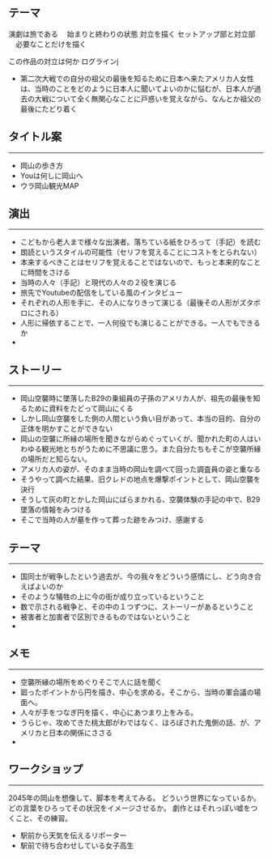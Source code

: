 
## テーマ
演劇は旅である
　始まりと終わりの状態
対立を描く
セットアップ部と対立部
　必要なことだけを描く

この作品の対立は何か
ログラインj
- 第二次大戦での自分の祖父の最後を知るために日本へ来たアメリカ人女性は、当時のことをどのように日本人に聞いてよいのかに悩むが、日本人が過去の大戦について全く無関心なことに戸惑いを覚えながら、なんとか祖父の最後にたどり着く



## タイトル案
---
- 岡山の歩き方
- Youは何しに岡山へ
- ウラ岡山観光MAP

## 演出
---
- こどもから老人まで様々な出演者。落ちている紙をひろって（手記）を読む
- 朗読というスタイルの可能性（セリフを覚えることにコストをとられない）
- 本来するべきことはセリフを覚えることではないので、もっと本来的なことに時間をさける
- 当時の人々（手記）と現代の人々の２役を演じる
- 旅先でYoutubeの配信をしている風のインタビュー
- それぞれの人形を手に、その人になりきって演じる（最後その人形がズタボロにされる）
- 人形に帰依することで、一人何役でも演じることができる。一人でもできるか
- 

## ストーリー
---
- 岡山空襲時に墜落したB29の乗組員の子孫のアメリカ人が、祖先の最後を知るために資料をたどって岡山にくる
- しかし岡山空襲をした側の人間という負い目があって、本当の目的、自分の正体を明かすことができない
- 岡山の空襲に所縁の場所を聞きながらめぐっていくが、聞かれた町の人はいわゆる観光地とちがうために不思議に思う。また自分たちもそこが空襲所縁の場所だと知らない。
- アメリカ人の姿が、そのまま当時の岡山を調べて回った調査員の姿と重なる
- そうやって調べた結果、旧クレドの地点を爆撃ポイントとして、岡山空襲を決行
- そうして灰の町とかした岡山にばらまかれる、空襲体験の手記の中で、B29墜落の情報をみつける
- そこで当時の人が墓を作って葬った跡をみつけ、感謝する

## テーマ
---
- 国同士が戦争したという過去が、今の我々をどういう感情にし、どう向き合えばよいのか
- そのような犠牲の上に今の街が成り立っているということ
- 数で示される戦争と、その中の１つずつに、ストーリーがあるということ
- 被害者と加害者で区別できるものではないということ
- 

## メモ
---
- 空襲所縁の場所をめぐりそこで人に話を聞く
- 廻ったポイントから円を描き、中心を求める。そこから、当時の軍会議の場面へ。
- 人々が手をつなぎ円を描く、中心にあつまり上をみる。
- うらじゃ、攻めてきた桃太郎がわではなく、ほろぼされた鬼側の話、が、アメリカと日本の関係にささる
- 

## ワークショップ
---
2045年の岡山を想像して、脚本を考えてみる。
どういう世界になっているか。どの言葉をひろってその状況をイメージさせるか。
劇作とはそれっぽい嘘をつくこと、その練習。

- 駅前から天気を伝えるリポーター
- 駅前で待ち合わせしている女子高生

